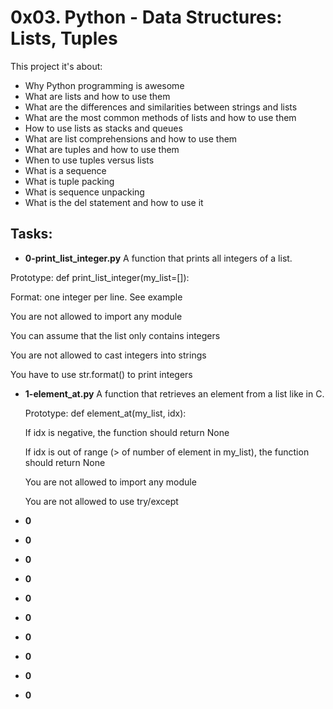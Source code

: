 # 0x03. Python - Data Structures: Lists, Tuples

This project it's about:

- Why Python programming is awesome
- What are lists and how to use them
- What are the differences and similarities between strings and lists
- What are the most common methods of lists and how to use them
- How to use lists as stacks and queues
- What are list comprehensions and how to use them
- What are tuples and how to use them
- When to use tuples versus lists
- What is a sequence
- What is tuple packing
- What is sequence unpacking
- What is the del statement and how to use it

## Tasks:

- **0-print_list_integer.py**
  A function that prints all integers of a list.

Prototype: def print_list_integer(my_list=[]):

Format: one integer per line. See example

You are not allowed to import any module

You can assume that the list only contains integers

You are not allowed to cast integers into strings

You have to use str.format() to print integers

- **1-element_at.py**
  A function that retrieves an element from a list like in C.

  Prototype: def element_at(my_list, idx):

  If idx is negative, the function should return None

  If idx is out of range (> of number of element in my_list), the function should return None

  You are not allowed to import any module

  You are not allowed to use try/except

- **0**
- **0**
- **0**
- **0**
- **0**
- **0**
- **0**
- **0**
- **0**
- **0**
